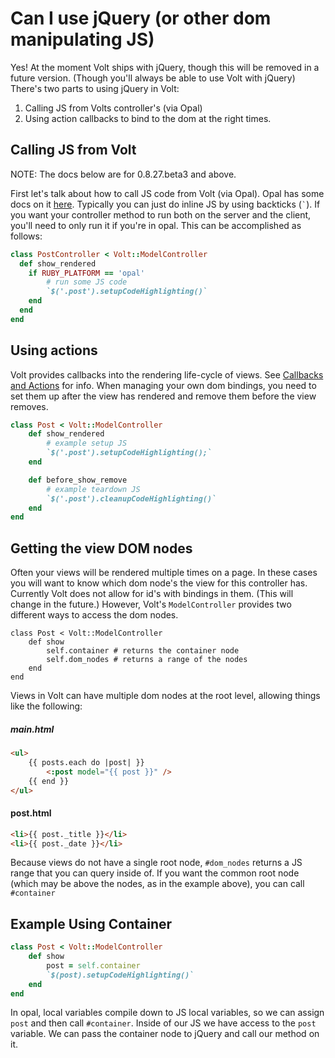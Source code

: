 # Can I use jQuery (or other dom manipulating JS)

Yes!  At the moment Volt ships with jQuery, though this will be removed in a future version.  (Though you'll always be able to use Volt with jQuery)  There's two parts to using jQuery in Volt:

1. Calling JS from Volts controller's (via Opal)
2. Using action callbacks to bind to the dom at the right times.

## Calling JS from Volt

NOTE: The docs below are for 0.8.27.beta3 and above.

First let's talk about how to call JS code from Volt (via Opal).  Opal has some docs on it [here](http://opalrb.org/docs/compiled_ruby/).  Typically you can just do inline JS by using backticks (``` ` ```).  If you want your controller method to run both on the server and the client, you'll need to only run it if you're in opal.  This can be accomplished as follows:

```ruby
class PostController < Volt::ModelController
  def show_rendered
    if RUBY_PLATFORM == 'opal'
        # run some JS code
        `$('.post').setupCodeHighlighting()`
    end
  end
end
```

## Using actions

Volt provides callbacks into the rendering life-cycle of views.  See [Callbacks and Actions](../docs/callbacks_and_actions.html) for info.  When managing your own dom bindings, you need to set them up after the view has rendered and remove them before the view removes.

```ruby
class Post < Volt::ModelController
    def show_rendered
        # example setup JS
        `$('.post').setupCodeHighlighting();`
    end

    def before_show_remove
        # example teardown JS
        `$('.post').cleanupCodeHighlighting()`
    end
end
```

## Getting the view DOM nodes

Often your views will be rendered multiple times on a page.  In these cases you will want to know which dom node's the view for this controller has.  Currently Volt does not allow for id's with bindings in them.  (This will change in the future.)  However, Volt's ```ModelController``` provides two different ways to access the dom nodes.

```
class Post < Volt::ModelController
    def show
        self.container # returns the container node
        self.dom_nodes # returns a range of the nodes
    end
end
```

Views in Volt can have multiple dom nodes at the root level, allowing things like the following:

##### main.html

```html
<ul>
    {{ posts.each do |post| }}
        <:post model="{{ post }}" />
    {{ end }}
</ul>
```

#### post.html

```html
<li>{{ post._title }}</li>
<li>{{ post._date }}</li>
```

Because views do not have a single root node, ```#dom_nodes``` returns a JS range that you can query inside of.  If you want the common root node (which may be above the nodes, as in the example above), you can call ```#container```

## Example Using Container

```ruby
class Post < Volt::ModelController
    def show
        post = self.container
        `$(post).setupCodeHighlighting()`
    end
end
```

In opal, local variables compile down to JS local variables, so we can assign ```post``` and then call ```#container```.  Inside of our JS we have access to the ```post``` variable.  We can pass the container node to jQuery and call our method on it.

